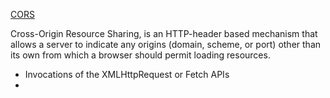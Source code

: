 [CORS](https://developer.mozilla.org/en-US/docs/Web/HTTP/CORS)

Cross-Origin Resource Sharing,  is an HTTP-header based mechanism that allows a server to indicate any origins (domain, scheme, or port) other than its own from which a browser should permit loading resources. 
- Invocations of the XMLHttpRequest or Fetch APIs
- 
